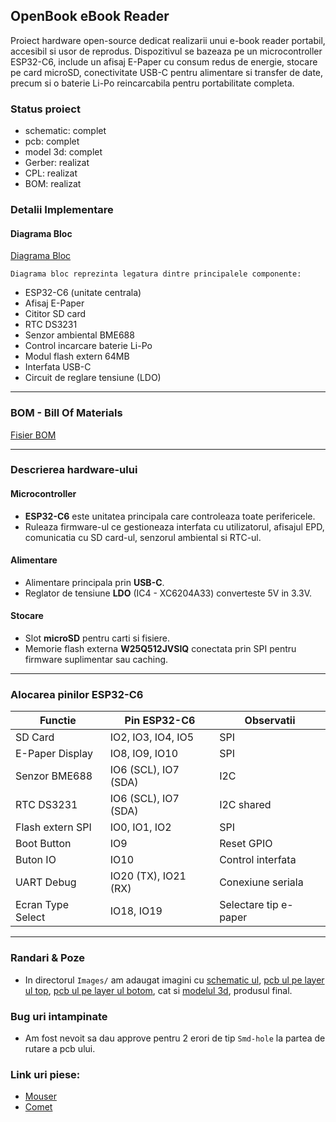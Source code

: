 ## OpenBook eBook Reader

Proiect hardware open-source dedicat realizarii unui e-book reader portabil, accesibil si usor de reprodus. Dispozitivul se bazeaza pe un microcontroller ESP32-C6, include un afisaj E-Paper cu consum redus de energie, stocare pe card microSD, conectivitate USB-C pentru alimentare si transfer de date, precum si o baterie Li-Po reincarcabila pentru portabilitate completa.

### Status proiect
- schematic: complet
- pcb: complet
- model 3d: complet
- Gerber: realizat
- CPL: realizat
- BOM: realizat

### Detalii Implementare

#### Diagrama Bloc

[Diagrama Bloc](Images/diagram.png)

`Diagrama bloc reprezinta legatura dintre principalele componente:`
- ESP32-C6 (unitate centrala)
- Afisaj E-Paper
- Cititor SD card
- RTC DS3231
- Senzor ambiental BME688
- Control incarcare baterie Li-Po
- Modul flash extern 64MB
- Interfata USB-C
- Circuit de reglare tensiune (LDO)

---

### BOM - Bill Of Materials

[Fisier BOM](Manufacturing/BOM.csv)

---

### Descrierea hardware-ului

#### Microcontroller
- **ESP32-C6** este unitatea principala care controleaza toate perifericele.
- Ruleaza firmware-ul ce gestioneaza interfata cu utilizatorul, afisajul EPD, comunicatia cu SD card-ul, senzorul ambiental si RTC-ul.

#### Alimentare
- Alimentare principala prin **USB-C**.
- Reglator de tensiune **LDO** (IC4 - XC6204A33) converteste 5V in 3.3V.

#### Stocare
- Slot **microSD** pentru carti si fisiere.
- Memorie flash externa **W25Q512JVSIQ** conectata prin SPI pentru firmware suplimentar sau caching.

---

### Alocarea pinilor ESP32-C6

| Functie               | Pin ESP32-C6 | Observatii |
|------------------------|--------------|-------------|
| SD Card                | IO2, IO3, IO4, IO5 | SPI |
| E-Paper Display        | IO8, IO9, IO10 | SPI |
| Senzor BME688          | IO6 (SCL), IO7 (SDA) | I2C |
| RTC DS3231             | IO6 (SCL), IO7 (SDA) | I2C shared |
| Flash extern SPI       | IO0, IO1, IO2 | SPI |
| Boot Button            | IO9          | Reset GPIO |
| Buton IO               | IO10         | Control interfata |
| UART Debug             | IO20 (TX), IO21 (RX) | Conexiune seriala |
| Ecran Type Select      | IO18, IO19   | Selectare tip e-paper |

---

### Randari & Poze

- In directorul `Images/` am adaugat imagini cu [schematic ul](Images/schematic.png), [pcb ul pe layer ul top](Images/pcb-top.png), [pcb ul pe layer ul botom](Images/pcb-bottom.png), cat si [modelul 3d](Images/3d-model.png), produsul final.

### Bug uri intampinate
- Am fost nevoit sa dau approve pentru 2 erori de tip `Smd-hole` la partea de rutare a pcb ului.

### Link uri piese:
- [Mouser](https://eu.mouser.com/)
- [Comet](https://www.comet.srl.ro/)
